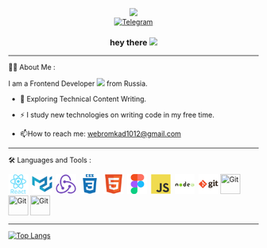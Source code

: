 <div id="header" align="center">
  <img src="https://media.giphy.com/media/579gW9cJf3mqPTTg7G/giphy.gif" width="250"/>
  <div id="badges">
    <a href="https://t.me/roromko">
	<img src="https://img.shields.io/badge/Telegram-blue?style=for-the-badge&logo=telegram&logoColor=white" alt="Telegram"/>
	</a>
  </div>
  <h3>
  hey there
  <img src="https://media.giphy.com/media/hvRJCLFzcasrR4ia7z/giphy.gif" width="30px"/>
  </h3>
</div>

---


:man_technologist: About Me :

I am a Frontend Developer <img src="https://media.giphy.com/media/WUlplcMpOCEmTGBtBW/giphy.gif" width="30"> from Russia.

- :seedling: Exploring Technical Content Writing.

- :zap: I study new technologies on writing code in my free time.

- :mailbox:How to reach me: webromkad1012@gmail.com

---

:hammer_and_wrench: Languages and Tools :
<div>
  <img src="https://github.com/devicons/devicon/blob/master/icons/react/react-original-wordmark.svg" title="React" alt="React" width="40" height="40"/>&nbsp;
  <img src="https://github.com/devicons/devicon/blob/master/icons/materialui/materialui-original.svg" title="Material UI" alt="Material UI" width="40" height="40"/>&nbsp;
  <img src="https://github.com/devicons/devicon/blob/master/icons/redux/redux-original.svg" title="Redux" alt="Redux " width="40" height="40"/>&nbsp;
  <img src="https://github.com/devicons/devicon/blob/master/icons/css3/css3-plain-wordmark.svg"  title="CSS3" alt="CSS" width="40" height="40"/>&nbsp;
  <img src="https://github.com/devicons/devicon/blob/master/icons/html5/html5-original.svg" title="HTML5" alt="HTML" width="40" height="40"/>&nbsp;
	  <img src="https://github.com/devicons/devicon/blob/master/icons/figma/figma-original.svg" title="Figma" **alt="Figma" width="40" height="40"/>&nbsp;
  <img src="https://github.com/devicons/devicon/blob/master/icons/javascript/javascript-original.svg" title="JavaScript" alt="JavaScript" width="40" height="40"/>&nbsp;
  <img src="https://github.com/devicons/devicon/blob/master/icons/nodejs/nodejs-original-wordmark.svg" title="NodeJS" alt="NodeJS" width="40" height="40"/>&nbsp;
  <img src="https://github.com/devicons/devicon/blob/master/icons/git/git-original-wordmark.svg" title="Git" **alt="Git" width="40" height="40"/>
  <img src="https://cdn.iconscout.com/icon/free/png-256/babel-2-1175262.png?w=256&f=avif" title="Git" **alt="Git" width="40" height="40"/>
  <img src="https://cdn.iconscout.com/icon/free/png-256/postgresql-11-1175122.png?w=256&f=avif" title="Git" **alt="Git" width="40" height="40"/>
  <img src="https://cdn.iconscout.com/icon/free/png-512/typescript-1174965.png?w=512&f=avif" title="Git" **alt="Git" width="40" height="40"/> 
</div>

---
[![Top Langs](https://github-readme-stats.vercel.app/api/top-langs/?username=roromweb&layout=compact&theme=vision-friendly-dark)](https://github.com/anuraghazra/github-readme-stats)
    








